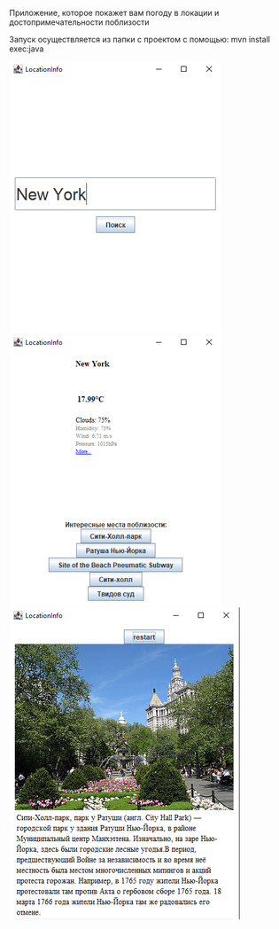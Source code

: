 Приложение, которое покажет вам погоду в локации и достопримечательности поблизости

Запуск осуществляется из папки с проектом с помощью:
mvn install exec:java

![img.png](img/main.png)
![img_1.png](img/info.png)
![img.png](img/park.png)